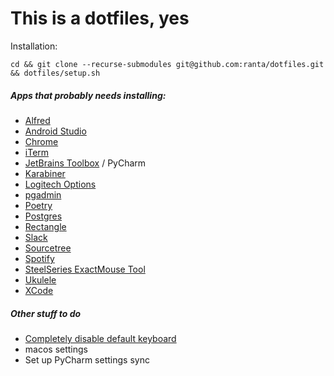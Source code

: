 # This is a dotfiles, yes

Installation:
```
cd && git clone --recurse-submodules git@github.com:ranta/dotfiles.git && dotfiles/setup.sh
```

##### Apps that probably needs installing:

- [Alfred](https://www.alfredapp.com/)
- [Android Studio](https://developer.android.com/studio)
- [Chrome](https://www.google.com/chrome/)
- [iTerm](https://iterm2.com/downloads.html)
- [JetBrains Toolbox](https://www.jetbrains.com/toolbox-app/) / PyCharm
- [Karabiner](https://karabiner-elements.pqrs.org/)
- [Logitech Options](https://www.logitech.com/fi-fi/product/options)
- [pgadmin](https://www.pgadmin.org/download/)
- [Poetry](https://github.com/python-poetry/poetry#installation)
- [Postgres](https://www.enterprisedb.com/downloads/postgres-postgresql-downloads)
- [Rectangle](https://rectangleapp.com/)
- [Slack](https://slack.com/intl/en-fi/downloads/mac)
- [Sourcetree](https://www.sourcetreeapp.com/download-archives)
- [Spotify](https://www.spotify.com/download/mac/)
- [SteelSeries ExactMouse Tool](https://steelseries.com/engine/latest/darwin)
- [Ukulele](https://software.sil.org/ukelele/)
- [XCode](https://apps.apple.com/us/app/xcode/id497799835)

##### Other stuff to do

- [Completely disable default keyboard](https://apple.stackexchange.com/questions/44921/how-to-remove-or-disable-a-default-keyboard-layout/60521#60521)
- macos settings
- Set up PyCharm settings sync
